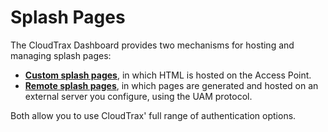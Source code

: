 # Splash Pages

The CloudTrax Dashboard provides two mechanisms for hosting and managing splash pages:

* **[Custom splash pages](./custom/)**, in which HTML is hosted on the Access Point.
* **[Remote splash pages](./external)**, in which pages are generated and hosted on an external server you configure, using the UAM protocol.

Both allow you to use CloudTrax' full range of authentication options. 



